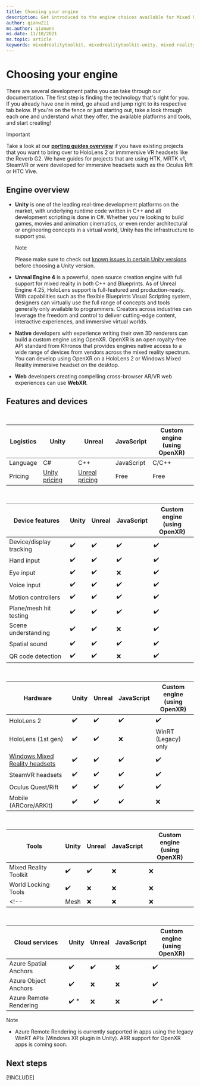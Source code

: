 ```yaml
---
title: Choosing your engine
description: Get introduced to the engine choices available for Mixed Reality development for HoloLens and VR. 
author: qianw211
ms.author: qianwen
ms.date: 11/10/2021
ms.topic: article
keywords: mixedrealitytoolkit, mixedrealitytoolkit-unity, mixed reality headset, windows mixed reality headset, virtual reality headset, unity
---
```


# Choosing your engine

There are several development paths you can take through our documentation. The first step is finding the technology that's right for you. If you already have one in mind, go ahead and jump right to its respective tab below. If you're on the fence or just starting out, take a look through each one and understand what they offer, the available platforms and tools, and start creating!

> [!IMPORTANT]
> Take a look at our **[porting guides overview](porting-apps/porting-overview.md)** if you have existing projects that you want to bring over to HoloLens 2 or immmersive VR headsets like the Reverb G2. We have guides for projects that are using HTK, MRTK v1, SteamVR or were developed for immersive headsets such as the Oculus Rift or HTC Vive.

## Engine overview

* **Unity** is one of the leading real-time development platforms on the market, with underlying runtime code written in C++ and all development scripting is done in C#. Whether you're looking to build games, movies and animation cinematics, or even render architectural or engineering concepts in a virtual world, Unity has the infrastructure to support you.

    >[!Note]
    >Please make sure to check out [known issues in certain Unity versions](unity/known-issues.md) before choosing a Unity version.

* **Unreal Engine 4** is a powerful, open source creation engine with full support for mixed reality in both C++ and Blueprints. As of Unreal Engine 4.25, HoloLens support is full-featured and production-ready. With capabilities such as the flexible Blueprints Visual Scripting system, designers can virtually use the full range of concepts and tools generally only available to programmers. Creators across industries can leverage the freedom and control to deliver cutting-edge content, interactive experiences, and immersive virtual worlds.

* **Native** developers with experience writing their own 3D renderers can build a custom engine using OpenXR. OpenXR is an open royalty-free API standard from Khronos that provides engines native access to a wide range of devices from vendors across the mixed reality spectrum. You can develop using OpenXR on a HoloLens 2 or Windows Mixed Reality immersive headset on the desktop.

* **Web** developers creating compelling cross-browser AR/VR web experiences can use **WebXR**.

## Features and devices

<br>

| Logistics | Unity | Unreal | JavaScript | Custom engine <br>(using OpenXR) |
|---|---|---|---|---|
| Language | C# | C++ | JavaScript | C/C++ |
| Pricing | [Unity pricing](https://store.unity.com/#plans-individual) | [Unreal pricing](https://www.unrealengine.com/download) | Free | Free |

<br>

| Device features | Unity | Unreal | JavaScript | Custom engine <br>(using OpenXR) |
|---|---|---|---|---|
| Device/display tracking | ✔️ | ✔️ | ✔️ | ✔️ |
| Hand input | ✔️ | ✔️ | ✔️ | ✔️ |
| Eye input | ✔️ | ✔️ | ❌ | ✔️ |
| Voice input | ✔️ | ✔️ | ✔️ | ✔️ |
| Motion controllers | ✔️ | ✔️ | ✔️ | ✔️ |
| Plane/mesh hit testing | ✔️ | ✔️ | ✔️ | ✔️ |
| Scene understanding | ✔️ | ✔️ | ❌ | ✔️ |
| Spatial sound | ✔️ | ✔️ | ✔️ | ✔️ |
| QR code detection | ✔️ | ✔️ | ❌ | ✔️ |

<br>

| Hardware | Unity | Unreal | JavaScript | Custom engine <br>(using OpenXR) |
|---|---|---|---|---|
| HoloLens 2 | ✔️ | ✔️ | ✔️ | ✔️ |
| HoloLens (1st gen) | ✔️ | ✔️ | ❌ | WinRT (Legacy) only |
| [Windows Mixed Reality headsets](/windows/mixed-reality/enthusiast-guide/immersive-headset-hardware-details) | ✔️ | ✔️ | ✔️ | ✔️ |
| SteamVR headsets | ✔️ | ✔️ | ✔️ | ✔️ |
| Oculus Quest/Rift | ✔️ | ✔️ | ✔️ | ✔️ |
| Mobile (ARCore/ARKit) | ✔️ | ✔️ | ✔️ | ❌ |

<br>

| Tools | Unity | Unreal | JavaScript | Custom engine <br>(using OpenXR) |
|---|---|---|---|---|
| Mixed Reality Toolkit | ✔️ | ✔️ | ❌  | ❌ |
| World Locking Tools | ✔️ | ❌ | ❌  | ❌ |
<!-- | Mesh | ❌ | ❌ | ❌ | ❌ | -->

<br>

| Cloud services | Unity | Unreal | JavaScript | Custom engine <br>(using OpenXR) |
|---|---|---|---|---|
| Azure Spatial Anchors | ✔️ | ✔️ | ❌ | ✔️ |
| Azure Object Anchors | ✔️ | ❌ | ❌ | ✔️ |
| Azure Remote Rendering | ✔️ * | ❌ | ❌ | ✔️ * |

> [!NOTE]
> * Azure Remote Rendering is currently supported in apps using the legacy WinRT APIs (Windows XR plugin in Unity). ARR support for OpenXR apps is coming soon.

## Next steps

[!INCLUDE[](includes/tools-next-steps.md)]
